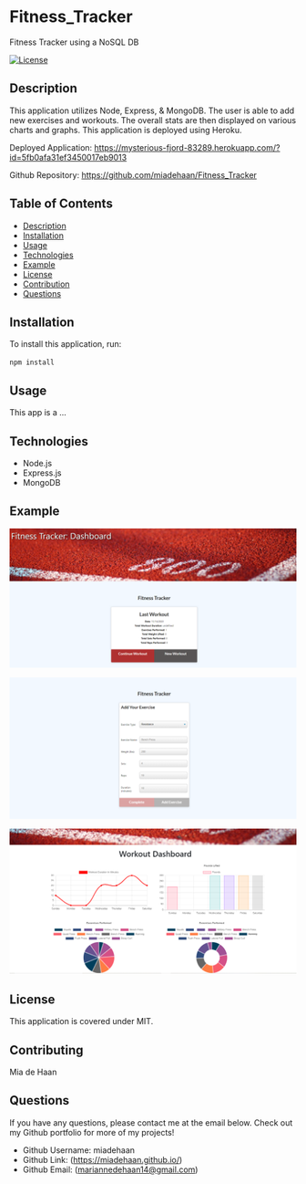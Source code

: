 # Fitness_Tracker
Fitness Tracker using a NoSQL DB

[![License](https://img.shields.io/badge/License-MIT-blue.svg)](https://opensource.org/licenses/MIT)


## Description 
This application utilizes Node, Express, & MongoDB. The user is able to add new exercises and workouts. The overall stats are then displayed on various charts and graphs. This application is deployed using Heroku.

Deployed Application: https://mysterious-fjord-83289.herokuapp.com/?id=5fb0afa31ef3450017eb9013 

Github Repository: https://github.com/miadehaan/Fitness_Tracker

## Table of Contents
- [Description](#Description)
- [Installation](#Installation)
- [Usage](#Usage)
- [Technologies](#Technologies)
- [Example](#Example)
- [License](#License)
- [Contribution](#Contribution)
- [Questions](#Questions)


## Installation
To install this application, run:

`npm install` 
    
## Usage
This app is a ...

## Technologies
- Node.js
- Express.js
- MongoDB

## Example

![demo1](/demo_imgs/demo1.PNG)

![demo2](/demo_imgs/demo2.PNG)

![demo3](/demo_imgs/demo3.PNG)

    
## License
This application is covered under MIT.
    
## Contributing
Mia de Haan
    
## Questions
If you have any questions, please contact me at the email below. Check out my Github portfolio for more of my projects!

- Github Username: miadehaan
- Github Link: (https://miadehaan.github.io/)
- Github Email: (mariannedehaan14@gmail.com)